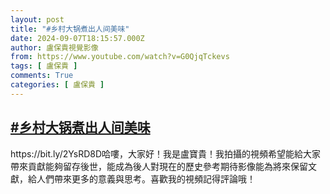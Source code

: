 ```yaml
---
layout: post
title: "#乡村大锅煮出人间美味"
date: 2024-09-07T18:15:57.000Z
author: 盧保貴視覺影像
from: https://www.youtube.com/watch?v=G0QjqTckevs
tags: [ 盧保貴 ]
comments: True
categories: [ 盧保貴 ]
---
```

<!--1725732957000-->
[#乡村大锅煮出人间美味](https://www.youtube.com/watch?v=G0QjqTckevs)
------

<div>
https://bit.ly/2YsRD8D哈嘍，大家好！我是盧寶貴！我拍攝的視頻希望能給大家帶來貢獻能夠留存後世，能成為後人對現在的歷史參考期待影像能為將來保留文獻，給人們帶來更多的意義與思考。喜歡我的視頻記得評論哦！
</div>
